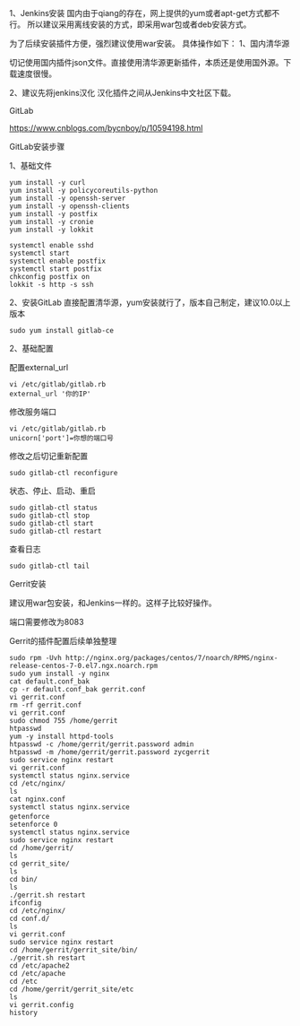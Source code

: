 1、Jenkins安装
国内由于qiang的存在，网上提供的yum或者apt-get方式都不行。
所以建议采用离线安装的方式，即采用war包或者deb安装方式。

为了后续安装插件方便，强烈建议使用war安装。
具体操作如下：
1、国内清华源

切记使用国内插件json文件。直接使用清华源更新插件，本质还是使用国外源。下载速度很慢。

2、建议先将jenkins汉化
汉化插件之间从Jenkins中文社区下载。

GitLab

https://www.cnblogs.com/bycnboy/p/10594198.html

GitLab安装步骤

1、基础文件

    yum install -y curl 
    yum install -y policycoreutils-python
    yum install -y openssh-server
    yum install -y openssh-clients
    yum install -y postfix
    yum install -y cronie
    yum install -y lokkit
    
    systemctl enable sshd
    systemctl start
    systemctl enable postfix
    systemctl start postfix
    chkconfig postfix on
    lokkit -s http -s ssh

2、安装GitLab
直接配置清华源，yum安装就行了，版本自己制定，建议10.0以上版本

    sudo yum install gitlab-ce

2、基础配置

配置external_url

    vi /etc/gitlab/gitlab.rb
    external_url '你的IP'

修改服务端口

    vi /etc/gitlab/gitlab.rb
    unicorn['port']=你想的端口号

修改之后切记重新配置

    sudo gitlab-ctl reconfigure

状态、停止、启动、重启

    sudo gitlab-ctl status
    sudo gitlab-ctl stop
    sudo gitlab-ctl start
    sudo gitlab-ctl restart

查看日志

    sudo gitlab-ctl tail

Gerrit安装

建议用war包安装，和Jenkins一样的。这样子比较好操作。

端口需要修改为8083

Gerrit的插件配置后续单独整理

    sudo rpm -Uvh http://nginx.org/packages/centos/7/noarch/RPMS/nginx-release-centos-7-0.el7.ngx.noarch.rpm
    sudo yum install -y nginx
    cat default.conf_bak 
    cp -r default.conf_bak gerrit.conf
    vi gerrit.conf 
    rm -rf gerrit.conf 
    vi gerrit.conf
    sudo chmod 755 /home/gerrit 
    htpasswd
    yum -y install httpd-tools
    htpasswd -c /home/gerrit/gerrit.password admin 
    htpasswd -m /home/gerrit/gerrit.password zycgerrit
    sudo service nginx restart 
    vi gerrit.conf 
    systemctl status nginx.service
    cd /etc/nginx/
    ls
    cat nginx.conf 
    systemctl status nginx.service
    getenforce　　　　
    setenforce 0 
    systemctl status nginx.service
    sudo service nginx restart 
    cd /home/gerrit/
    ls
    cd gerrit_site/
    ls
    cd bin/
    ls
    ./gerrit.sh restart 
    ifconfig
    cd /etc/nginx/
    cd conf.d/
    ls
    vi gerrit.conf 
    sudo service nginx restart 
    cd /home/gerrit/gerrit_site/bin/
    ./gerrit.sh restart 
    cd /etc/apache2
    cd /etc/apache
    cd /etc
    cd /home/gerrit/gerrit_site/etc
    ls
    vi gerrit.config 
    history

